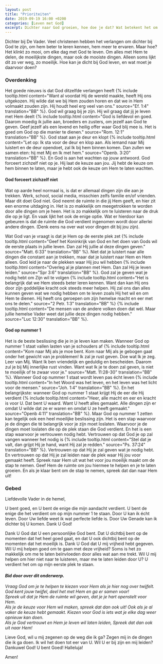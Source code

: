 ```yaml
---
layout: post
title: "Prioriteiten"
date: 2019-09-19 16:00 +0200
categories: [Leven met God]
excerpt: Dichter naar God groeien, hoe doe je dat? Wat betekent het om God op nummer 1 te zetten?
---
```


Dichter bij De Vader.
Veel christenen hebben het verlangen om dichter bij God te zijn, om hem beter te leren kennen, hem meer te ervaren.
Maar hoe?
Het klinkt zo mooi, om elke dag met God te leven.
Om alles met Hem te delen, de moeilijkste dingen, maar ook de mooiste dingen.
Alleen soms lijkt dit zo ver weg, zo moeilijk.
Hoe kan je dicht bij God leven, en wat moet je daarvoor doen?

### Overdenking

Het goede nieuws is dat God ditzelfde verlangen heeft 
{% include tooltip.html content="Want al voordat Hij de wereld maakte, heeft Hij ons uitgekozen. Hij wilde dat we bij Hem zouden horen en dat we in Hem volmaakt zouden zijn. Hij houdt heel erg veel van ons." source="Ef. 1:4" translation="BB" %}.
God wil graag bij je zijn.
Hij wil graag dat jij je leven met Hem deelt
{% include tooltip.html content="God is liefdevol en goed. Daarom moedig ik jullie aan, broeders en zusters, om jezelf aan God te geven. Geef jezelf als een levend en heilig offer waar God blij mee is. Het is goed om God op die manier te dienen." source="Rom. 12:1" translation="BB" %}.
God staat aan je deur en klopt
{% include tooltip.html content="Let op: Ik sta voor de deur en klop aan. Als iemand naar Mij luistert en de deur opendoet, zal Ik bij hem binnen komen. Dan zullen we samen eten: hij met Mij en Ik met hem." source="Openb. 3:20" translation="BB" %}.
En God is aan het wachten op jouw antwoord.
God forceert zichzelf niet op je.
Hij laat de keuze aan jou.
Jij hebt de keuze om hem binnen te laten, maar je hebt ook de keuze om Hem te laten wachten.

#### God forceert zichzelf niet

Wat op aarde heel normaal is, is dat er allemaal dingen zijn die aan je trekken.
Werk, school, social media, misschien zelfs familie en/of vrienden.
Maar dit doet God niet.
God neemt de ruimte in die jij Hem geeft, en hier zit een enorme uitdaging in.
Het is zo makkelijk om meegetrokken te worden door alle dingen om je heen.
Het is zo makkelijk om te luisteren naar de druk die op je ligt.
En vaak lijkt het ook de enige optie.
Wat er hierdoor kan gebeuren is dat de ruimte die God verdient ingenomen wordt door allerlei andere dingen.
(Denk eens na over wat voor dingen dit bij jou zijn).

Wat God van je vraagt is dat je Hem op de eerste plek zet
{% include tooltip.html content="Geef het Koninkrijk van God en het doen van Gods wil de eerste plaats in jullie leven. Dan zal Hij jullie al deze dingen geven." source="Matt. 6:33" translation="BB" %}.
Niet dat je luistert naar alle dingen die constant aan je trekken, maar dat je luistert naar Hem en Hem alleen.
God leid je naar de plekken waar Hij jou wil hebben
{% include tooltip.html content="Overleg al je plannen met Hem. Dan zal Hij je leven leiden." source="Spr 3:6" translation="BB" %}.
God zal je geven wat je nodig hebt om Zijn wil te volgen 
{% include tooltip.html content="Het is belangrijk dat we Hem steeds beter leren kennen. Want dan kan Hij ons door zijn goddelijke kracht ook steeds meer helpen. Hij zal ons dan alles kunnen geven wat we nodig hebben om te leven zoals Hij het wil en om Hem te dienen. Hij heeft ons geroepen om zijn hemelse macht en eer met ons te delen." source="2 Petr. 1:3" translation="BB" %}
{% include tooltip.html content="De mensen van de andere volken doen dat wél. Maar jullie hemelse Vader weet dat jullie deze dingen nodig hebben." source="Luc 12:30" translation="BB" %}.

#### God op nummer 1

Het is de beste beslissing die je in je leven kan maken.
Wanneer God op nummer 1 staat vallen lasten van je schouders af
{% include tooltip.html content="Kom naar Mij als je moe bent. Kom naar Mij als je gebogen gaat onder het gewicht van je problemen! Ik zal je rust geven. Doe wat Ik je zeg. Leer van Mij. Want Ik ben vriendelijk en geduldig en bescheiden. Daarom zul je bij Mij innerlijke rust vinden. Want wat Ik je te doen zal geven, is niet te moeilijk of te zwaar voor je." source="Matt. 11:28-30" translation="BB" %}.
Wanneer God op nummer 1 staat wordt leven pas écht leven
{% include tooltip.html content="In het Woord was het leven, en het leven was het licht voor de mensen." source="Joh. 1:4" translation="BB" %}.
En het belangrijkste: wanneer God op nummer 1 staat krijgt Hij de eer die Hij verdient
{% include tooltip.html content="Heer, alle macht en eer en kracht is voor U. Dat bent U waard. Want U heeft alles gemaakt. Alle dingen zijn er omdat U wilde dat ze er waren en omdat U ze heeft gemaakt." source="Openb 4:11" translation="BB" %}.
Maar God op nummer 1 zetten kan tegelijk ook een heel moeilijke beslissing zijn.
Het is een stap waarvoor je de dingen die té belangrijk voor je zijn moet loslaten.
Waarvoor je de dingen moet loslaten die op de plek staan die God verdient.
En het is een stap waarvoor je vertrouwen nodig hebt.
Vertrouwen op dat God je op zal vangen wanneer het nodig is
{% include tooltip.html content="Stel dat je valt, dan grijpt Hij je hand, want Hij zal je redden." source="Ps. 37:24" translation="BB" %}.
Vertrouwen op dat Hij je zal geven wat je nodig hebt.
En vertrouwen op dat Hij je zal leiden naar de plek waar Hij jou voor gemaakt heeft.
Spreek naar Hem uit wat het voor jou moeilijk maakt om de stap te nemen.
Geef Hem de ruimte om jou hiermee te helpen en je te laten groeien.
En als je klaar bent om de stap te nemen, spreek dat dan naar Hem uit!

### Gebed

Liefdevolle Vader in de hemel,

U bent goed, en U bent de enige die mijn aandacht verdient.
U bent de enige die het verdient om op mijn nummer 1 te staan.
Door U kan ik écht leven.
Door Uw liefde weet ik wat perfecte liefde is.
Door Uw Genade kan ik dichter bij U komen.
Dank U God!

Dank U God dat U een persoonlijke God bent.
Dat U dichtbij bent op de momenten dat het heel goed gaat, en dat U ook dichtbij bent op de momenten dat het moeilijk is.
Dank U God dat U mij vrijheid hebt gegeven.
Wil U mij helpen goed om te gaan met deze vrijheid?
Soms is het zo makkelijk om me te laten beïnvloeden door alles wat aan me trekt.
Wil U mij helpen om hier niet naar te luisteren, maar me te laten leiden door U?
U verdient het om op mijn eerste plek te staan.

#### *Bid door over dit onderwerp.*
*Vraag God om je te helpen te kiezen voor Hem als je hier nog over twijfelt.
God kent jouw twijfel, deel het met Hem en ga er samen voor!  
Spreek uit dat je Hem de ruimte wil geven, dat je je hart openstelt voor Hem.  
Als je de keuze voor Hem wil maken, spreek dat dan ook uit!
Ook als je al vaker de keuze hebt gemaakt.
Kiezen voor God is iets wat je elke dag weer opnieuw kan doen.  
Als je God vertrouwt en Hem je leven wil laten leiden, Spreek dat dan ook uit naar Hem!*

Lieve God, wil u mij zegenen op de weg die ik ga?
Zegen mij in de dingen die ik ga doen.
Ik wil het doen tot eer van U.
Wil U er bij zijn en mij leiden?
Dankuwel God!
U bent Goed!
Halleluja!

Amen!